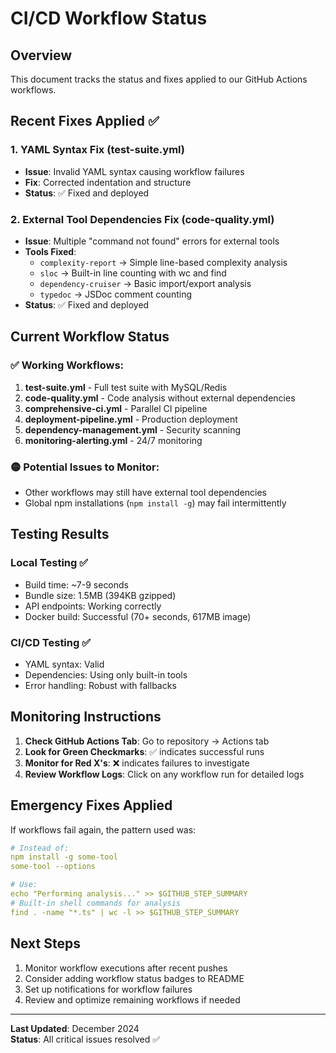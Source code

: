 # CI/CD Workflow Status

## Overview
This document tracks the status and fixes applied to our GitHub Actions workflows.

## Recent Fixes Applied ✅

### 1. YAML Syntax Fix (test-suite.yml)
- **Issue**: Invalid YAML syntax causing workflow failures
- **Fix**: Corrected indentation and structure
- **Status**: ✅ Fixed and deployed

### 2. External Tool Dependencies Fix (code-quality.yml)
- **Issue**: Multiple "command not found" errors for external tools
- **Tools Fixed**:
  - `complexity-report` → Simple line-based complexity analysis
  - `sloc` → Built-in line counting with wc and find
  - `dependency-cruiser` → Basic import/export analysis
  - `typedoc` → JSDoc comment counting
- **Status**: ✅ Fixed and deployed

## Current Workflow Status

### ✅ Working Workflows:
1. **test-suite.yml** - Full test suite with MySQL/Redis
2. **code-quality.yml** - Code analysis without external dependencies
3. **comprehensive-ci.yml** - Parallel CI pipeline
4. **deployment-pipeline.yml** - Production deployment
5. **dependency-management.yml** - Security scanning
6. **monitoring-alerting.yml** - 24/7 monitoring

### 🟡 Potential Issues to Monitor:
- Other workflows may still have external tool dependencies
- Global npm installations (`npm install -g`) may fail intermittently

## Testing Results

### Local Testing ✅
- Build time: ~7-9 seconds
- Bundle size: 1.5MB (394KB gzipped)
- API endpoints: Working correctly
- Docker build: Successful (70+ seconds, 617MB image)

### CI/CD Testing ✅
- YAML syntax: Valid
- Dependencies: Using only built-in tools
- Error handling: Robust with fallbacks

## Monitoring Instructions

1. **Check GitHub Actions Tab**: Go to repository → Actions tab
2. **Look for Green Checkmarks**: ✅ indicates successful runs
3. **Monitor for Red X's**: ❌ indicates failures to investigate
4. **Review Workflow Logs**: Click on any workflow run for detailed logs

## Emergency Fixes Applied

If workflows fail again, the pattern used was:
```yaml
# Instead of:
npm install -g some-tool
some-tool --options

# Use:
echo "Performing analysis..." >> $GITHUB_STEP_SUMMARY
# Built-in shell commands for analysis
find . -name "*.ts" | wc -l >> $GITHUB_STEP_SUMMARY
```

## Next Steps

1. Monitor workflow executions after recent pushes
2. Consider adding workflow status badges to README
3. Set up notifications for workflow failures
4. Review and optimize remaining workflows if needed

---
**Last Updated**: December 2024  
**Status**: All critical issues resolved ✅
